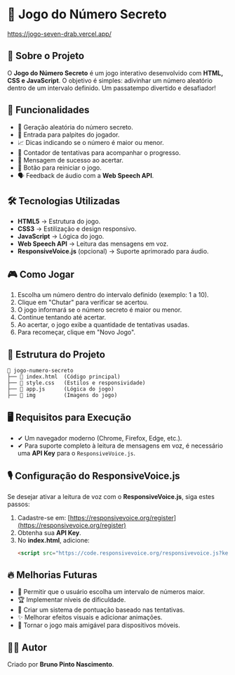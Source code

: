 # 🎯 Jogo do Número Secreto
https://jogo-seven-drab.vercel.app/
## 📌 Sobre o Projeto
O **Jogo do Número Secreto** é um jogo interativo desenvolvido com **HTML, CSS e JavaScript**. O objetivo é simples: adivinhar um número aleatório dentro de um intervalo definido. Um passatempo divertido e desafiador!


## 🚀 Funcionalidades
- 🔢 Geração aleatória do número secreto.
- 🎯 Entrada para palpites do jogador.
- 📈 Dicas indicando se o número é maior ou menor.
- 🔄 Contador de tentativas para acompanhar o progresso.
- 🎉 Mensagem de sucesso ao acertar.
- 🔁 Botão para reiniciar o jogo.
- 🗣 Feedback de áudio com a **Web Speech API**.

## 🛠 Tecnologias Utilizadas
- **HTML5** → Estrutura do jogo.
- **CSS3** → Estilização e design responsivo.
- **JavaScript** → Lógica do jogo.
- **Web Speech API** → Leitura das mensagens em voz.
- **ResponsiveVoice.js** (opcional) → Suporte aprimorado para áudio.

## 🎮 Como Jogar
1. Escolha um número dentro do intervalo definido (exemplo: 1 a 10).
2. Clique em "Chutar" para verificar se acertou.
3. O jogo informará se o número secreto é maior ou menor.
4. Continue tentando até acertar.
5. Ao acertar, o jogo exibe a quantidade de tentativas usadas.
6. Para recomeçar, clique em "Novo Jogo".

## 📁 Estrutura do Projeto
```
📂 jogo-numero-secreto
├── 📄 index.html  (Código principal)
├── 📄 style.css   (Estilos e responsividade)
├── 📄 app.js      (Lógica do jogo)
├── 📂 img         (Imagens do jogo)
```

## 🖥 Requisitos para Execução
- ✔ Um navegador moderno (Chrome, Firefox, Edge, etc.).
- ✔ Para suporte completo à leitura de mensagens em voz, é necessário uma **API Key** para o `ResponsiveVoice.js`.

## 🎙 Configuração do ResponsiveVoice.js
Se desejar ativar a leitura de voz com o **ResponsiveVoice.js**, siga estes passos:
1. Cadastre-se em: [https://responsivevoice.org/register](https://responsivevoice.org/register)
2. Obtenha sua **API Key**.
3. No **index.html**, adicione:
   ```html
   <script src="https://code.responsivevoice.org/responsivevoice.js?key=SUA_API_KEY_AQUI"></script>
   ```

## 🔥 Melhorias Futuras
- 🔧 Permitir que o usuário escolha um intervalo de números maior.
- 🏆 Implementar níveis de dificuldade.
- 🎯 Criar um sistema de pontuação baseado nas tentativas.
- ✨ Melhorar efeitos visuais e adicionar animações.
- 📱 Tornar o jogo mais amigável para dispositivos móveis.

## 👨‍💻 Autor
Criado por **Bruno Pinto Nascimento**. 


